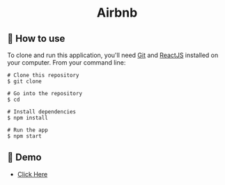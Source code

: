<h1 align="center"> Airbnb </h1>

## :book: How to use

To clone and run this application, you'll need [Git](https://git-scm.com/downloads) and [ReactJS](https://reactjs.org/docs/getting-started.html) installed on your computer. From your command line:

```
# Clone this repository
$ git clone 

# Go into the repository
$ cd 

# Install dependencies
$ npm install

# Run the app
$ npm start
```

## :link: Demo

- <a target="_blank" href="https://splendorous-begonia-bb635b.netlify.app/"> Click Here </a> 
